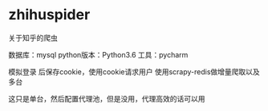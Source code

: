 # zhihuspider
关于知乎的爬虫

数据库：mysql
python版本：Python3.6
工具：pycharm

模拟登录 后保存cookie，使用cookie请求用户
使用scrapy-redis做增量爬取以及多台

这只是单台，然后配置代理池，但是没用，代理高效的话可以用






  
  
